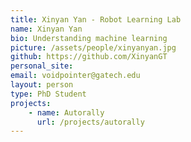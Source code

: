```yaml
---
title: Xinyan Yan - Robot Learning Lab
name: Xinyan Yan
bio: Understanding machine learning
picture: /assets/people/xinyanyan.jpg
github: https://github.com/XinyanGT
personal_site: 
email: voidpointer@gatech.edu
layout: person
type: PhD Student
projects:
    - name: Autorally
      url: /projects/autorally
---
```

